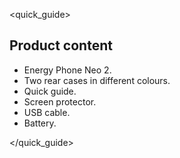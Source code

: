 <quick_guide>
## Product content

* Energy Phone Neo 2.
* Two rear cases in different colours.
* Quick guide.
* Screen protector.
* USB cable.
* Battery.

</quick_guide>

